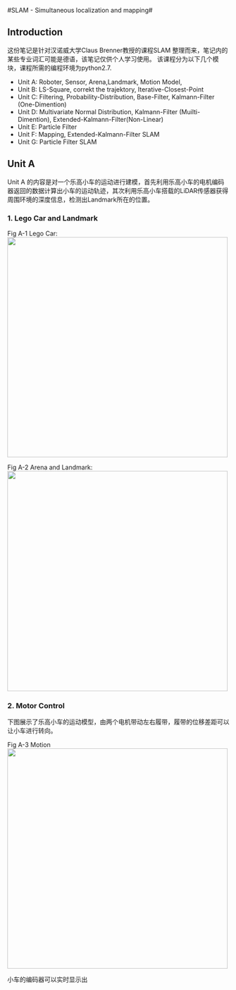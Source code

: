 #SLAM - Simultaneous localization and mapping#
## Introduction 
这份笔记是针对汉诺威大学Claus Brenner教授的课程SLAM 整理而来，笔记内的某些专业词汇可能是德语，该笔记仅供个人学习使用。
该课程分为以下几个模块，课程所需的编程环境为python2.7.

- Unit A: Roboter, Sensor, Arena,Landmark, Motion Model, 
- Unit B: LS-Square, correkt the trajektory, Iterative-Closest-Point
- Unit C: Filtering, Probability-Distribution, Base-Filter, Kalmann-Filter (One-Dimention)
- Unit D: Multivariate Normal Distribution, Kalmann-Filter (Muilti-Dimention),  Extended-Kalmann-Filter(Non-Linear)
- Unit E: Particle Filter
- Unit F: Mapping, Extended-Kalmann-Filter SLAM
- Unit G: Particle Filter SLAM 

## Unit A 
Unit A 的内容是对一个乐高小车的运动进行建模，首先利用乐高小车的电机编码器返回的数据计算出小车的运动轨迹，其次利用乐高小车搭载的LiDAR传感器获得周围环境的深度信息，检测出Landmark所在的位置。

### 1. Lego Car and Landmark

Fig A-1 Lego Car:
<img src="https://i.imgur.com/0uQWKGA.png" width="500px" />

Fig A-2 Arena and Landmark:
<img src="https://i.imgur.com/DBH8449.png" width="500px" />


### 2. Motor Control 
下图展示了乐高小车的运动模型，由两个电机带动左右履带，履带的位移差距可以让小车进行转向。

Fig A-3 Motion 
<img src="https://i.imgur.com/YErhk8h.png" width="500px" />

小车的编码器可以实时显示出
